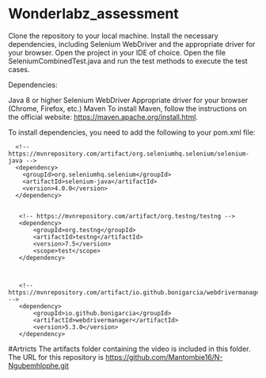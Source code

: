 # Wonderlabz_assessment
Clone the repository to your local machine.
Install the necessary dependencies, including Selenium WebDriver and the appropriate driver for your browser. 
Open the project in your IDE of choice.
Open the file SeleniumCombinedTest.java and run the test methods to execute the test cases.

Dependencies:

Java 8 or higher
Selenium WebDriver
Appropriate driver for your browser (Chrome, Firefox, etc.)
Maven
To install Maven, follow the instructions on the official website: https://maven.apache.org/install.html.

To install dependencies, you need to add the following to your pom.xml file:
 <dependencies>

      <!-- https://mvnrepository.com/artifact/org.seleniumhq.selenium/selenium-java -->
      <dependency>
        <groupId>org.seleniumhq.selenium</groupId>
        <artifactId>selenium-java</artifactId>
        <version>4.0.0</version>
      </dependency>


       <!-- https://mvnrepository.com/artifact/org.testng/testng -->
       <dependency>
           <groupId>org.testng</groupId>
           <artifactId>testng</artifactId>
           <version>7.5</version>
           <scope>test</scope>
       </dependency>



       <!-- https://mvnrepository.com/artifact/io.github.bonigarcia/webdrivermanager -->
       <dependency>
           <groupId>io.github.bonigarcia</groupId>
           <artifactId>webdrivermanager</artifactId>
           <version>5.3.0</version>
       </dependency>


   </dependencies>
   
#Artricts
The artifacts folder containing the video is included in this folder.
The URL for this repository is https://github.com/Mantombie16/N-Ngubemhlophe.git
 
